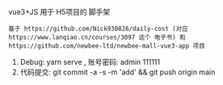 vue3+JS 用于 H5项目的 脚手架


    基于 https://github.com/Nick930826/daily-cost (对应 https://www.lanqiao.cn/courses/3097 这个 电子书) 和 https://github.com/newbee-ltd/newbee-mall-vue3-app 项目

1. Debug: yarn serve ,  账号密码: admin  111111
2. 代码提交:  git commit -a -s -m 'add' && git push origin main
